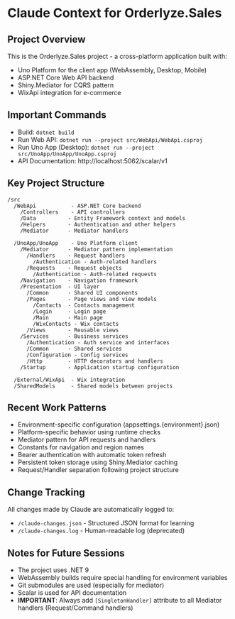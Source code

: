 # Claude Context for Orderlyze.Sales

## Project Overview
This is the Orderlyze.Sales project - a cross-platform application built with:
- Uno Platform for the client app (WebAssembly, Desktop, Mobile)
- ASP.NET Core Web API backend
- Shiny.Mediator for CQRS pattern
- WixApi integration for e-commerce

## Important Commands
- Build: `dotnet build`
- Run Web API: `dotnet run --project src/WebApi/WebApi.csproj`
- Run Uno App (Desktop): `dotnet run --project src/UnoApp/UnoApp/UnoApp.csproj`
- API Documentation: http://localhost:5062/scalar/v1

## Key Project Structure
```
/src
  /WebApi           - ASP.NET Core backend
    /Controllers    - API controllers
    /Data          - Entity Framework context and models
    /Helpers       - Authentication and other helpers
    /Mediator      - Mediator handlers
    
  /UnoApp/UnoApp    - Uno Platform client
    /Mediator      - Mediator pattern implementation
      /Handlers    - Request handlers
        /Authentication - Auth-related handlers
      /Requests    - Request objects
        /Authentication - Auth-related requests
    /Navigation    - Navigation framework
    /Presentation  - UI layer
      /Common      - Shared UI components
      /Pages       - Page views and view models
        /Contacts  - Contacts management
        /Login     - Login page
        /Main      - Main page
        /WixContacts - Wix contacts
      /Views       - Reusable views
    /Services      - Business services
      /Authentication - Auth service and interfaces
      /Common      - Shared services
      /Configuration - Config services
      /Http        - HTTP decorators and handlers
    /Startup       - Application startup configuration
    
  /External/WixApi  - Wix integration
  /SharedModels     - Shared models between projects
```

## Recent Work Patterns
- Environment-specific configuration (appsettings.{environment}.json)
- Platform-specific behavior using runtime checks
- Mediator pattern for API requests and handlers
- Constants for navigation and region names
- Bearer authentication with automatic token refresh
- Persistent token storage using Shiny.Mediator caching
- Request/Handler separation following project structure

## Change Tracking
All changes made by Claude are automatically logged to:
- `/claude-changes.json` - Structured JSON format for learning
- `/claude-changes.log` - Human-readable log (deprecated)

## Notes for Future Sessions
- The project uses .NET 9
- WebAssembly builds require special handling for environment variables
- Git submodules are used (especially for mediator)
- Scalar is used for API documentation
- **IMPORTANT**: Always add `[SingletonHandler]` attribute to all Mediator handlers (Request/Command handlers)
